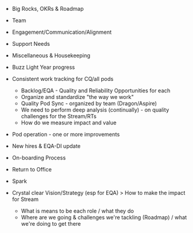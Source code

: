 
- Big Rocks, OKRs & Roadmap
- Team
- Engagement/Communication/Alignment
- Support Needs
- Miscellaneous & Housekeeping




- Buzz Light Year progress
- Consistent work tracking for CQ/all pods
    - Backlog/EQA - Quality and Reliability Opportunities for each
    - Organize and standardize "the way we work"
    - Quality Pod Sync - organized by team (Dragon/Aspire)
    - We need to perform deep analysis (continually) - on quality challenges for the Stream/RTs
    - How do we measure impact and value
- Pod operation - one or more improvements
- New hires & EQA-DI update
- On-boarding Process
- Return to Office
- Spark
- Crystal clear Vision/Strategy (esp for EQA) &gt; How to make the impact for Stream
    - What is means to be each role / what they do
    - Where are we going & challenges we're tackling (Roadmap) / what we're doing to get there





